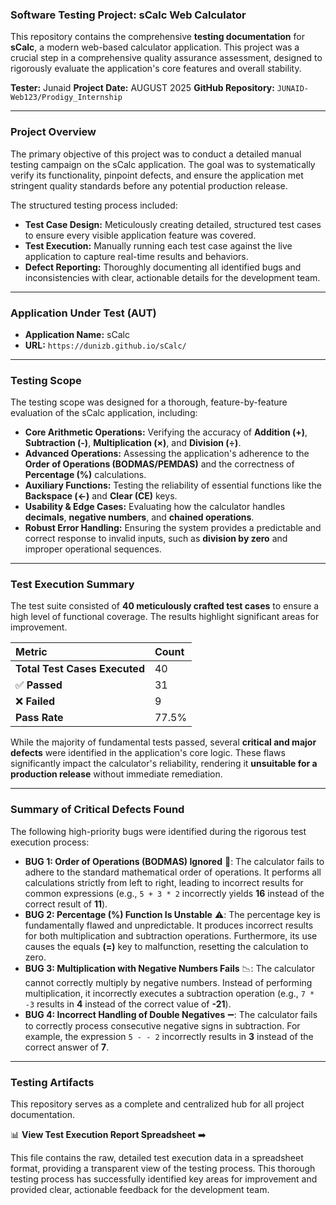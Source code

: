 

### Software Testing Project: sCalc Web Calculator

This repository contains the comprehensive **testing documentation** for **sCalc**, a modern web-based calculator application. This project was a crucial step in a comprehensive quality assurance assessment, designed to rigorously evaluate the application's core features and overall stability.

**Tester:** Junaid
**Project Date:** AUGUST 2025
**GitHub Repository:** `JUNAID-Web123/Prodigy_Internship`

---

### Project Overview

The primary objective of this project was to conduct a detailed manual testing campaign on the sCalc application. The goal was to systematically verify its functionality, pinpoint defects, and ensure the application met stringent quality standards before any potential production release.

The structured testing process included:

* **Test Case Design:** Meticulously creating detailed, structured test cases to ensure every visible application feature was covered.
* **Test Execution:** Manually running each test case against the live application to capture real-time results and behaviors.
* **Defect Reporting:** Thoroughly documenting all identified bugs and inconsistencies with clear, actionable details for the development team.

---

### Application Under Test (AUT)

* **Application Name:** sCalc
* **URL:** `https://dunizb.github.io/sCalc/`

---

### Testing Scope

The testing scope was designed for a thorough, feature-by-feature evaluation of the sCalc application, including:

* **Core Arithmetic Operations:** Verifying the accuracy of **Addition (+)**, **Subtraction (-)**, **Multiplication (×)**, and **Division (÷)**.
* **Advanced Operations:** Assessing the application's adherence to the **Order of Operations (BODMAS/PEMDAS)** and the correctness of **Percentage (%)** calculations.
* **Auxiliary Functions:** Testing the reliability of essential functions like the **Backspace (←)** and **Clear (CE)** keys.
* **Usability & Edge Cases:** Evaluating how the calculator handles **decimals**, **negative numbers**, and **chained operations**.
* **Robust Error Handling:** Ensuring the system provides a predictable and correct response to invalid inputs, such as **division by zero** and improper operational sequences.

---

### Test Execution Summary

The test suite consisted of **40 meticulously crafted test cases** to ensure a high level of functional coverage. The results highlight significant areas for improvement.

| Metric | Count |
| :--- | :--- |
| **Total Test Cases Executed** | 40 |
| ✅ **Passed** | 31 |
| ❌ **Failed** | 9 |
| **Pass Rate** | 77.5% |

While the majority of fundamental tests passed, several **critical and major defects** were identified in the application's core logic. These flaws significantly impact the calculator's reliability, rendering it **unsuitable for a production release** without immediate remediation.

---

### Summary of Critical Defects Found

The following high-priority bugs were identified during the rigorous test execution process:

* **BUG 1: Order of Operations (BODMAS) Ignored** 🛑: The calculator fails to adhere to the standard mathematical order of operations. It performs all calculations strictly from left to right, leading to incorrect results for common expressions (e.g., `5 + 3 * 2` incorrectly yields **16** instead of the correct result of **11**).
* **BUG 2: Percentage (%) Function Is Unstable** ⚠️: The percentage key is fundamentally flawed and unpredictable. It produces incorrect results for both multiplication and subtraction operations. Furthermore, its use causes the equals **(=)** key to malfunction, resetting the calculation to zero.
* **BUG 3: Multiplication with Negative Numbers Fails** 📉: The calculator cannot correctly multiply by negative numbers. Instead of performing multiplication, it incorrectly executes a subtraction operation (e.g., `7 * -3` results in **4** instead of the correct value of **-21**).
* **BUG 4: Incorrect Handling of Double Negatives** ➖: The calculator fails to correctly process consecutive negative signs in subtraction. For example, the expression `5 - - 2` incorrectly results in **3** instead of the correct answer of **7**.

---

### Testing Artifacts

This repository serves as a complete and centralized hub for all project documentation.

📊 **View Test Execution Report Spreadsheet** ➡️ 

This file contains the raw, detailed test execution data in a spreadsheet format, providing a transparent view of the testing process. This thorough testing process has successfully identified key areas for improvement and provided clear, actionable feedback for the development team.
